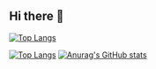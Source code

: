 ## Hi there 👋

<!--
**yasudaProduct/yasudaProduct** is a ✨ _special_ ✨ repository because its `README.md` (this file) appears on your GitHub profile.

Here are some ideas to get you started:

- 🔭 I’m currently working on ...
- 🌱 I’m currently learning ...
- 👯 I’m looking to collaborate on ...
- 🤔 I’m looking for help with ...
- 💬 Ask me about ...
- 📫 How to reach me: ...
- 😄 Pronouns: ...
- ⚡ Fun fact: ...
-->

[![Top Langs](http://github-profile-summary-cards.vercel.app/api/cards/profile-details?username=yasudaProduct)](https://github.com/vn7n24fzkq/github-profile-summary-cards)

[![Top Langs](https://github-readme-stats.vercel.app/api/top-langs/?username=yasudaProduct)](https://github.com/anuraghazra/github-readme-stats)
[![Anurag's GitHub stats](https://github-readme-stats.vercel.app/api?username=yasudaProduct&show_icons=true)](https://github.com/anuraghazra/github-readme-stats)

<!--
[![My Skills](https://skillicons.dev/icons?i=js,ts,html,css,bootstrap,cs,java,swift)](https://skillicons.dev)<br/>
[![My Skills](https://skillicons.dev/icons?i=dotnet,nestjs,nextjs,react,prisma)](https://skillicons.dev)<br/>
[![My Skills](https://skillicons.dev/icons?i=postgres,supabase,docker,aws,jenkins)](https://skillicons.dev)<br/>
-->

